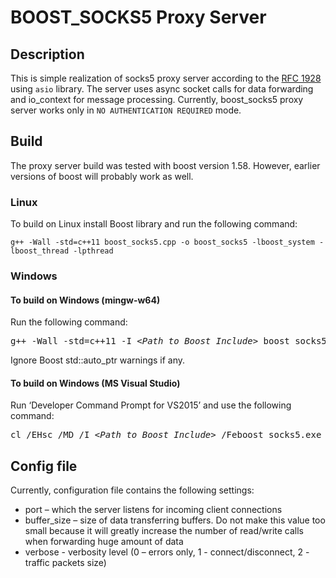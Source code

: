 # BOOST_SOCKS5 Proxy Server

## Description
This is simple realization of socks5 proxy server according to the [RFC 1928](https://www.ietf.org/rfc/rfc1928.txt) using `asio` library. The server uses async socket calls for data forwarding and io_context for message processing. Currently, boost_socks5 proxy server works only in `NO AUTHENTICATION REQUIRED` mode.

## Build
The proxy server build was tested with boost version 1.58. However, earlier versions of boost will probably work as well.

### Linux
To build on Linux install Boost library and run the following command:
```
g++ -Wall -std=c++11 boost_socks5.cpp -o boost_socks5 -lboost_system -lboost_thread -lpthread
```
### Windows 

#### To build on Windows (mingw-w64)
Run the following command:
<pre>
g++ -Wall -std=c++11 -I <i>&lt;Path_to_Boost_Include&gt;</i> boost_socks5.cpp -o boost_socks5 -static -L <i>&lt;Path_to_Boost_Libs&gt;</i> -lboost_system -lboost_thread -lwsock32 -lws2_32
</pre>
Ignore Boost std::auto_ptr warnings if any.

#### To build on Windows (MS Visual Studio)
Run ‘Developer Command Prompt for VS2015’ and use the following command:
<pre>
cl /EHsc /MD /I <i>&lt;Path_to_Boost_Include&gt;</i> /Feboost_socks5.exe boost_socks5.cpp /link /LIBPATH:<i>&lt;Path_to_Boost_Libs&gt;</i>
</pre>
## Config file
Currently, configuration file contains the following settings:
* port – which the server listens for incoming client connections 
* buffer_size – size of data transferring buffers. Do not make this value too small because it will greatly increase the number of read/write calls when forwarding huge amount of data
* verbose - verbosity level (0 – errors only, 1 - connect/disconnect, 2 - traffic packets size)
